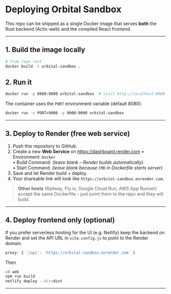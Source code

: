 # Deploying Orbital Sandbox

This repo can be shipped as a single Docker image that serves **both** the Rust
backend (Actix-web) and the compiled React frontend.

---

## 1. Build the image locally

```bash
# from repo root
docker build -t orbital-sandbox .
```

## 2. Run it

```bash
docker run -p 8080:8080 orbital-sandbox  # visit http://localhost:8080
```

The container uses the `PORT` environment variable (default 8080).

```bash
docker run -e PORT=9000 -p 9000:9000 orbital-sandbox
```

---

## 3. Deploy to Render (free web service)

1.  Push this repository to GitHub.
2.  Create a new **Web Service** on https://dashboard.render.com
    • Environment: `Docker`  
    • Build Command: _(leave blank – Render builds automatically)_  
    • Start Command: _(leave blank because `CMD` in Dockerfile starts server)_
3.  Save and let Render build + deploy.
4.  Your shareable link will look like `https://orbital-sandbox.onrender.com`.

> **Other hosts** (Railway, Fly.io, Google Cloud Run, AWS App Runner) accept the
> same Dockerfile – just point them to the repo and they will build.

---

## 4. Deploy frontend only (optional)

If you prefer serverless hosting for the UI (e.g. Netlify) keep the backend on
Render and set the API URL in `vite.config.js` to point to the Render domain.

```js
proxy: { '/api': 'https://orbital-sandbox.onrender.com' }
```

Then

```bash
cd web
npm run build
netlify deploy --dir=dist
```

---
